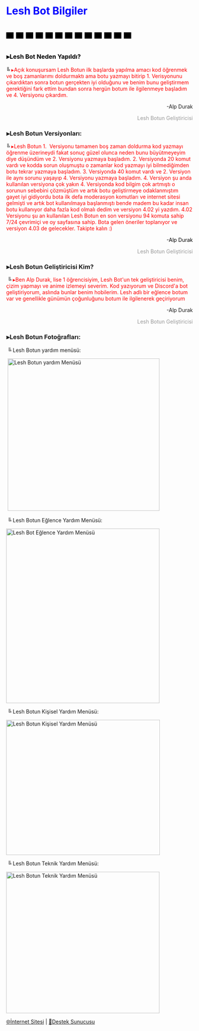 <h1><span style="color: #0000ff;"><strong>Lesh Bot Bilgiler</strong></span></h1>
<h1><span style="color: #000000;"><strong>▀ ▀ ▀ ▀ ▀ ▀ ▀ ▀ ▀ ▀ ▀ ▀ ▀</strong></span></h1>
<h3><span style="color: #000000;">⫸Lesh Bot Neden Yapıldı?</span></h3>
<p><span style="color: #000000;">╚&nbsp;<span style="color: #ff0000;">▸A&ccedil;ık konuşursam Lesh Botun ilk başlarda yapılma amacı kod &ouml;ğrenmek ve boş zamanlarımı doldurmaktı ama botu yazmayı bitirip 1. Verisyonunu &ccedil;ıkardıktan sonra botun ger&ccedil;ekten iyi olduğunu ve benim bunu geliştirmem gerektiğini fark ettim bundan sonra herg&uuml;n botum ile ilgilenmeye başladım ve 4. Versiyonu &ccedil;ıkardım.</span></span></p>
<p style="text-align: right;">-Alp Durak</p>
<p style="text-align: right;"><span style="color: #999999;">Lesh Botun Geliştiricisi</span></p>
<h3>⫸Lesh Botun Versiyonları:</h3>
<p>╚&nbsp;<span style="color: #ff0000;">▸Lesh Botun 1.&nbsp; Versiyonu tamamen boş zaman doldurma kod yazmayı &ouml;ğrenme &uuml;zerineydi fakat sonu&ccedil; g&uuml;zel olunca neden bunu b&uuml;y&uuml;tmeyeyim diye d&uuml;ş&uuml;nd&uuml;m ve 2. Versiyonu yazmaya başladım. 2. Versiyonda 20 komut vardı ve kodda sorun oluşmuştu o zamanlar kod yazmayı iyi bilmediğimden botu tekrar yazmaya başladım. 3. Versiyonda 40 komut vardı ve 2. Versiyon ile aynı sorunu yaşayıp 4. Versiyonu yazmaya başladım. 4. Versiyon şu anda kullanılan versiyona &ccedil;ok yakın 4. Versiyonda kod bilgim &ccedil;ok artmıştı o sorunun sebebini &ccedil;&ouml;zm&uuml;şt&uuml;m ve artık botu geliştirmeye odaklanmıştım gayet iyi gidiyordu bota ilk defa moderasyon komutları ve internet sitesi gelmişti ve artık bot kullanılmaya başlanmıştı bende madem bu kadar insan botu kullanıyor daha fazla kod olmalı dedim ve versiyon 4.02 yi yazdım. 4.02 Versiyonu şu an kullanılan Lesh Botun en son versiyonu 94 komuta sahip 7/24 &ccedil;evrimi&ccedil;i ve oy sayfasına sahip. Bota gelen &ouml;neriler toplanıyor ve versiyon 4.03 de gelecekler. Takipte kalın :)</span></p>
<p style="text-align: right;"><span style="color: #000000;">-Alp Durak</span></p>
<p style="text-align: right;"><span style="color: #999999;">Lesh Botun Geliştiricisi</span></p>
<h3>⫸Lesh Botun Geliştiricisi Kim?</h3>
<p style="text-align: left;">&nbsp;╚&nbsp;<span style="color: #ff0000;">▸Ben Alp Durak, lise 1 öğrencisiyim, Lesh Bot'un tek geliştiricisi benim, çizim yapmayı ve anime izlemeyi severim. Kod yazıyorum ve Discord'a bot geliştiriyorum, aslında bunlar benim hobilerim. Lesh adlı bir eğlence botum var ve genellikle günümün çoğunluğunu botum ile ilgilenerek geçiriyorum </span></p>
<p style="text-align: right;">-Alp Durak</p>
<p style="text-align: right;"><span style="color: #999999;">Lesh Botun Geliştiricisi</span></p>
<h3>⫸Lesh Botun Fotoğrafları:</h3>
<p>&nbsp;╚ Lesh Botun yardım men&uuml;s&uuml;:</p>
<p>&nbsp;<img src="https://cdn.discordapp.com/attachments/729058266906099723/731623319350018068/Ekran_Goruntusu_64.png" alt="Lesh Botun yardım Men&uuml;s&uuml;" width="410" height="410" /></p>
<p>&nbsp;╚ Lesh Botun Eğlence Yardım Men&uuml;s&uuml;:</p>
<p><img src="https://cdn.discordapp.com/attachments/729058266906099723/731623982779990107/Ekran_Goruntusu_65.png" alt="Lesh Bot Eğlence Yardım Men&uuml;s&uuml;" width="414" height="470" /></p>
<p>&nbsp;╚ Lesh Botun Kişisel Yardım Men&uuml;s&uuml;:</p>
<p><img src="https://cdn.discordapp.com/attachments/729058266906099723/731625180987654254/Ekran_Goruntusu_66.png" alt="Lesh Botun Kişisel Yardım Men&uuml;s&uuml;" width="415" height="364" /></p>
<p>&nbsp;╚ Lesh Botun Teknik Yardım Men&uuml;s&uuml;:</p>
<p><img src="https://cdn.discordapp.com/attachments/729058266906099723/731625642633855076/Ekran_Goruntusu_67.png" alt="Lesh Botun Teknik Yardım Men&uuml;s&uuml;" width="414" height="381" /></p>
<p><a title="İnternet Sitesi" href="https://bot.lesh.ga/" target="_blank" rel="noopener">🌐İnternet Sitesi</a>&nbsp;|&nbsp;<a title="Destek Sunucusu" href="https://discord.gg/ZAdQYPE" target="_blank" rel="noopener">🎫Destek Sunucusu</a></p>
